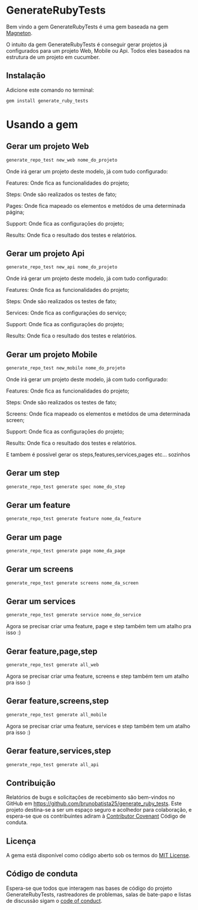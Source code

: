 # GenerateRubyTests

Bem vindo a gem GenerateRubyTests é uma gem baseada na gem [Magneton](https://github.com/concretesolutions/magneton).

O intuito da gem GenerateRubyTests é conseguir gerar projetos já configurados para um projeto Web, Mobile ou Api. Todos eles baseados na estrutura de um projeto em cucumber.

## Instalação

Adicione este comando no terminal:

```ruby
gem install generate_ruby_tests
```

# Usando a gem


## Gerar um projeto Web

```ruby
generate_repo_test new_web nome_do_projeto
```

Onde irá gerar um projeto deste modelo, já com tudo configurado:

Features: Onde fica as funcionalidades do projeto;

Steps: Onde são realizados os testes de fato;

Pages: Onde fica mapeado os elementos e metódos de uma determinada página;

Support: Onde fica as configuraçōes do projeto;

Results: Onde fica o resultado dos testes e relatórios.

## Gerar um projeto Api

```ruby
generate_repo_test new_api nome_do_projeto
```

Onde irá gerar um projeto deste modelo, já com tudo configurado:

Features: Onde fica as funcionalidades do projeto;

Steps: Onde são realizados os testes de fato;

Services: Onde fica as configuraçōes do serviço;

Support: Onde fica as configuraçōes do projeto;

Results: Onde fica o resultado dos testes e relatórios.

## Gerar um projeto Mobile

```ruby
generate_repo_test new_mobile nome_do_projeto
```

Onde irá gerar um projeto deste modelo, já com tudo configurado:

Features: Onde fica as funcionalidades do projeto;

Steps: Onde são realizados os testes de fato;

Screens: Onde fica mapeado os elementos e metódos de uma determinada screen;

Support: Onde fica as configuraçōes do projeto;

Results: Onde fica o resultado dos testes e relatórios.

E tambem é possivel gerar os steps,features,services,pages etc... sozinhos 

## Gerar um step

```ruby
generate_repo_test generate spec nome_do_step
```

## Gerar um feature

```ruby
generate_repo_test generate feature nome_da_feature
```

## Gerar um page

```ruby
generate_repo_test generate page nome_da_page
```

## Gerar um screens

```ruby
generate_repo_test generate screens nome_da_screen
```

## Gerar um services

```ruby
generate_repo_test generate service nome_do_service
```

Agora se precisar criar uma feature, page e step também tem um atalho pra isso :)
 
## Gerar feature,page,step

```ruby
generate_repo_test generate all_web
```

Agora se precisar criar uma feature, screens e step também tem um atalho pra isso :)

## Gerar feature,screens,step

```ruby
generate_repo_test generate all_mobile
```

Agora se precisar criar uma feature, services e step também tem um atalho pra isso :)

## Gerar feature,services,step

```ruby
generate_repo_test generate all_api
```

## Contribuição

Relatórios de bugs e solicitações de recebimento são bem-vindos no GitHub em https://github.com/brunobatista25/generate_ruby_tests. Este projeto destina-se a ser um espaço seguro e acolhedor para colaboração, e espera-se que os contribuintes adiram à [Contributor Covenant](http://contributor-covenant.org) Código de conduta.

## Licença

A gema está disponível como código aberto sob os termos do
 [MIT License](https://opensource.org/licenses/MIT).

## Código de conduta

Espera-se que todos que interagem nas bases de código do projeto GenerateRubyTests, rastreadores de problemas, salas de bate-papo e listas de discussão sigam o
 [code of conduct](https://github.com/brunobatista25/generate_ruby_tests/blob/master/CODE_OF_CONDUCT.md).